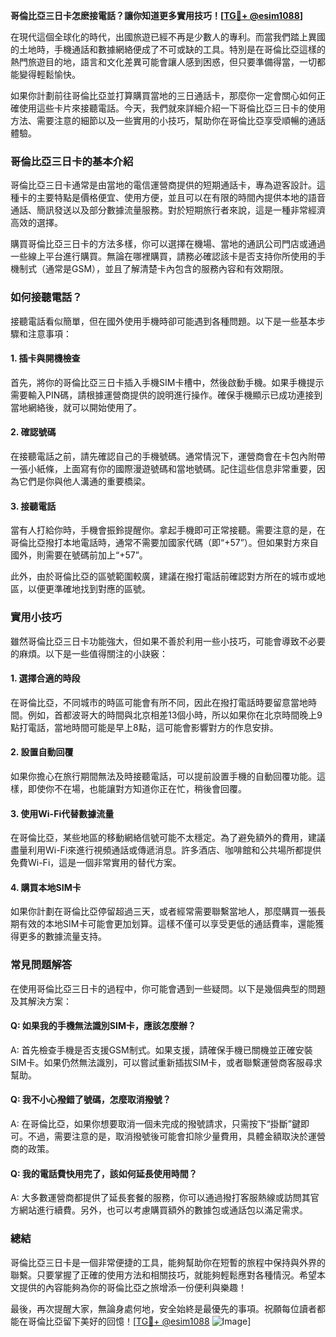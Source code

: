 **哥倫比亞三日卡怎麽接電話？讓你知道更多實用技巧！[[TG💪+ @esim1088](https://t.me/s/esim1088)]**

在現代這個全球化的時代，出國旅遊已經不再是少數人的專利。而當我們踏上異國的土地時，手機通話和數據網絡便成了不可或缺的工具。特別是在哥倫比亞這樣的熱門旅遊目的地，語言和文化差異可能會讓人感到困惑，但只要準備得當，一切都能變得輕鬆愉快。

如果你計劃前往哥倫比亞並打算購買當地的三日通話卡，那麼你一定會關心如何正確使用這些卡片來接聽電話。今天，我們就來詳細介紹一下哥倫比亞三日卡的使用方法、需要注意的細節以及一些實用的小技巧，幫助你在哥倫比亞享受順暢的通話體驗。

### **哥倫比亞三日卡的基本介紹**

哥倫比亞三日卡通常是由當地的電信運營商提供的短期通話卡，專為遊客設計。這種卡的主要特點是價格便宜、使用方便，並且可以在有限的時間內提供本地的語音通話、簡訊發送以及部分數據流量服務。對於短期旅行者來說，這是一種非常經濟高效的選擇。

購買哥倫比亞三日卡的方法多樣，你可以選擇在機場、當地的通訊公司門店或通過一些線上平台進行購買。無論在哪裡購買，請務必確認該卡是否支持你所使用的手機制式（通常是GSM），並且了解清楚卡內包含的服務內容和有效期限。

### **如何接聽電話？**

接聽電話看似簡單，但在國外使用手機時卻可能遇到各種問題。以下是一些基本步驟和注意事項：

#### **1. 插卡與開機檢查**
首先，將你的哥倫比亞三日卡插入手機SIM卡槽中，然後啟動手機。如果手機提示需要輸入PIN碼，請根據運營商提供的說明進行操作。確保手機顯示已成功連接到當地網絡後，就可以開始使用了。

#### **2. 確認號碼**
在接聽電話之前，請先確認自己的手機號碼。通常情況下，運營商會在卡包內附帶一張小紙條，上面寫有你的國際漫遊號碼和當地號碼。記住這些信息非常重要，因為它們是你與他人溝通的重要橋梁。

#### **3. 接聽電話**
當有人打給你時，手機會振鈴提醒你。拿起手機即可正常接聽。需要注意的是，在哥倫比亞撥打本地電話時，通常不需要加國家代碼（即“+57”）。但如果對方來自國外，則需要在號碼前加上“+57”。

此外，由於哥倫比亞的區號範圍較廣，建議在撥打電話前確認對方所在的城市或地區，以便更準確地找到對應的區號。

### **實用小技巧**

雖然哥倫比亞三日卡功能強大，但如果不善於利用一些小技巧，可能會導致不必要的麻煩。以下是一些值得關注的小訣竅：

#### **1. 選擇合適的時段**
在哥倫比亞，不同城市的時區可能會有所不同，因此在撥打電話時要留意當地時間。例如，首都波哥大的時間與北京相差13個小時，所以如果你在北京時間晚上9點打電話，當地時間可能是早上8點，這可能會影響對方的作息安排。

#### **2. 設置自動回覆**
如果你擔心在旅行期間無法及時接聽電話，可以提前設置手機的自動回覆功能。這樣，即使你不在場，也能讓對方知道你正在忙，稍後會回覆。

#### **3. 使用Wi-Fi代替數據流量**
在哥倫比亞，某些地區的移動網絡信號可能不太穩定。為了避免額外的費用，建議盡量利用Wi-Fi來進行視頻通話或傳遞消息。許多酒店、咖啡館和公共場所都提供免費Wi-Fi，這是一個非常實用的替代方案。

#### **4. 購買本地SIM卡**
如果你計劃在哥倫比亞停留超過三天，或者經常需要聯繫當地人，那麼購買一張長期有效的本地SIM卡可能會更加划算。這樣不僅可以享受更低的通話費率，還能獲得更多的數據流量支持。

### **常見問題解答**

在使用哥倫比亞三日卡的過程中，你可能會遇到一些疑問。以下是幾個典型的問題及其解決方案：

#### **Q: 如果我的手機無法識別SIM卡，應該怎麼辦？**
A: 首先檢查手機是否支援GSM制式。如果支援，請確保手機已關機並正確安裝SIM卡。如果仍然無法識別，可以嘗試重新插拔SIM卡，或者聯繫運營商客服尋求幫助。

#### **Q: 我不小心撥錯了號碼，怎麼取消撥號？**
A: 在哥倫比亞，如果你想要取消一個未完成的撥號請求，只需按下“掛斷”鍵即可。不過，需要注意的是，取消撥號後可能會扣除少量費用，具體金額取決於運營商的政策。

#### **Q: 我的電話費快用完了，該如何延長使用時間？**
A: 大多數運營商都提供了延長套餐的服務，你可以通過撥打客服熱線或訪問其官方網站進行續費。另外，也可以考慮購買額外的數據包或通話包以滿足需求。

### **總結**

哥倫比亞三日卡是一個非常便捷的工具，能夠幫助你在短暫的旅程中保持與外界的聯繫。只要掌握了正確的使用方法和相關技巧，就能夠輕鬆應對各種情況。希望本文提供的內容能夠為你的哥倫比亞之旅增添一份便利與樂趣！

最後，再次提醒大家，無論身處何地，安全始終是最優先的事項。祝願每位讀者都能在哥倫比亞留下美好的回憶！[[TG💪+ @esim1088](https://t.me/s/esim1088) ![Image](https://i.postimg.cc/4NQfJmqS/Snipaste-2025-05-13-00-14-12.png)]